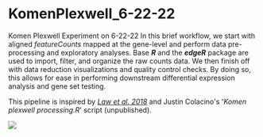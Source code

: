 # KomenPlexwell_6-22-22
Komen Plexwell Experiment on 6-22-22
  In this brief workflow, we start with aligned _featureCounts_ mapped at the gene-level and perform data pre-processing and exploratory analyses. Base **_R_** and the **_edgeR_** package are used to import, filter, and organize the raw counts data. We then finish off with data reduction visualizations and quality control checks. By doing  so, this allows for ease in performing downstream differential expression analysis and gene set testing. 
  
  This pipeline is inspired by _[Law et al. 2018](https://bioconductor.org/packages/release/workflows/vignettes/RNAseq123/inst/doc/limmaWorkflow.html)_ and Justin Colacino's '_Komen plexwell processing.R_' script (unpublished).
  
![](https://sph.umich.edu/news/2021posts/images/sph-building-exterior.jpg)
